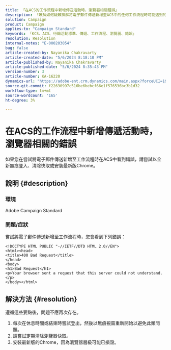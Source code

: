 ```yaml
---
title: 「在ACS的工作流程中新增傳送活動時，瀏覽器相關錯誤」
description: 「瞭解如何疑難排解將電子郵件傳遞新增至ACS中的任何工作流程時可能遇到的錯誤。」
solution: Campaign
product: Campaign
applies-to: "Campaign Standard"
keywords: 「KCS、ACS、行銷活動標準、傳遞、工作流程、瀏覽器、錯誤」
resolution: Resolution
internal-notes: "E-000203054"
bug: false
article-created-by: Nayanika Chakravarty
article-created-date: "5/6/2024 8:18:10 PM"
article-published-by: Nayanika Chakravarty
article-published-date: "5/6/2024 8:35:43 PM"
version-number: 3
article-number: KA-16220
dynamics-url: "https://adobe-ent.crm.dynamics.com/main.aspx?forceUCI=1&pagetype=entityrecord&etn=knowledgearticle&id=9fc90ebf-e50b-ef11-9f8a-6045bd0065b6"
source-git-commit: f22630997c516be6bebcf66e1f576536bc3b1d32
workflow-type: tm+mt
source-wordcount: '165'
ht-degree: 3%

---
```


# 在ACS的工作流程中新增傳遞活動時，瀏覽器相關的錯誤


如果您在嘗試將電子郵件傳送新增至工作流程時在ACS中看到錯誤，請嘗試以全新無痕登入、清除快取或安裝最新版Chrome。

## 說明 {#description}


### 環境

Adobe Campaign Standard

### 問題/症狀

嘗試將電子郵件傳送新增至工作流程時，您會看到下列錯誤：


```
<!DOCTYPE HTML PUBLIC "-//IETF//DTD HTML 2.0//EN">
<html><head>
<title>400 Bad Request</title>
</head>
<body>
<h1>Bad Request</h1>
<p>Your browser sent a request that this server could not understand.</p>
</body></html>
```



## 解決方法 {#resolution}


遵循這些要點後，問題不應再次存在。

1. 每次在休息時間或結束時嘗試登出，然後以無痕視窗重新開始以避免此類問題。
2. 請嘗試定期清除瀏覽器快取。
3. 安裝最新版的Chrome，因為瀏覽器層級可能已損毀。

